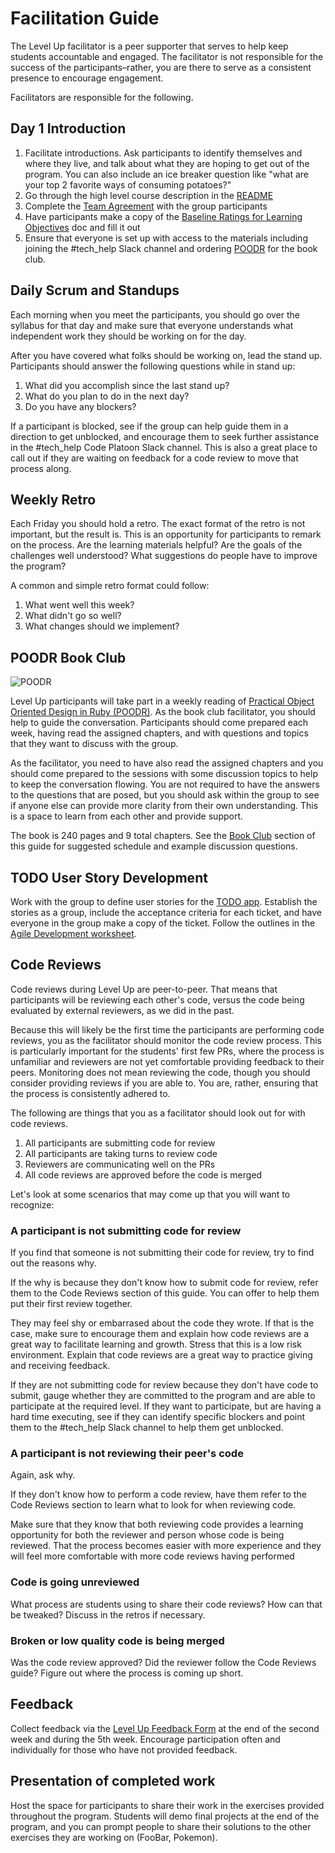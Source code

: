 # Facilitation Guide

The Level Up facilitator is a peer supporter that serves to help keep students accountable and engaged. The facilitator is not responsible for the success of the participants–rather, you are there to serve as a consistent presence to encourage engagement.

Facilitators are responsible for the following.

## Day 1 Introduction

1. Facilitate introductions. Ask participants to identify themselves and where they live, and talk about what they are hoping to get out of the program. You can also include an ice breaker question like "what are your top 2 favorite ways of consuming potatoes?"
2. Go through the high level course description in the [README](/README.md)
3. Complete the [Team Agreement](https://docs.google.com/document/d/1QaoVm1F1Rpj4qcuebUd75xFBtK14uo1-K1JYHQ_qT9g/edit?usp=drive_link) with the group participants
4. Have participants make a copy of the [Baseline Ratings for Learning Objectives](https://docs.google.com/document/d/1muEMyxklSZvFR2R5XSabwnC58MC88NrUubUrlkmh-js/edit?usp=drive_link) doc and fill it out
5. Ensure that everyone is set up with access to the materials including joining the #tech_help Slack channel and ordering [POODR](https://www.poodr.com/) for the book club.

## Daily Scrum and Standups

Each morning when you meet the participants, you should go over the syllabus for that day and make sure that everyone understands what independent work they should be working on for the day.

After you have covered what folks should be working on, lead the stand up. Participants should answer the following questions while in stand up:

1. What did you accomplish since the last stand up?
2. What do you plan to do in the next day?
3. Do you have any blockers?

If a participant is blocked, see if the group can help guide them in a direction to get unblocked, and encourage them to seek further assistance in the #tech_help Code Platoon Slack channel. This is also a great place to call out if they are waiting on feedback for a code review to move that process along.

## Weekly Retro

Each Friday you should hold a retro. The exact format of the retro is not important, but the result is. This is an opportunity for participants to remark on the process. Are the learning materials helpful? Are the goals of the challenges well understood? What suggestions do people have to improve the program?

A common and simple retro format could follow:

1. What went well this week?
2. What didn't go so well?
3. What changes should we implement?

## POODR Book Club

![POODR](https://images.squarespace-cdn.com/content/v1/5527cdbae4b0ee7b897c2111/1482082417504-4HBH84WUT7P4V7Q2X97C/image-asset.jpeg)

Level Up participants will take part in a weekly reading of [Practical Object Oriented Design in Ruby (POODR)](https://www.poodr.com/). As the book club facilitator, you should help to guide the conversation. Participants should come prepared each week, having read the assigned chapters, and with questions and topics that they want to discuss with the group.

As the facilitator, you need to have also read the assigned chapters and you should come prepared to the sessions with some discussion topics to help to keep the conversation flowing. You are not required to have the answers to the questions that are posed, but you should ask within the group to see if anyone else can provide more clarity from their own understanding. This is a space to learn from each other and provide support.

The book is 240 pages and 9 total chapters. See the [Book Club](/book_club/poodr_book_club.md) section of this guide for suggested schedule and example discussion questions.

## TODO User Story Development

Work with the group to define user stories for the [TODO app](/exercises/3_todo_app.md). Establish the stories as a group, include the acceptance criteria for each ticket, and have everyone in the group make a copy of the ticket. Follow the outlines in the [Agile Development worksheet](/learning_materials/5_agile_development.md).

## Code Reviews

Code reviews during Level Up are peer-to-peer. That means that participants will be reviewing each other's code, versus the code being evaluated by external reviewers, as we did in the past.

Because this will likely be the first time the participants are performing code reviews, you as the facilitator should monitor the code review process. This is particularly important for the students' first few PRs, where the process is unfamiliar and reviewers are not yet comfortable providing feedback to their peers. Monitoring does not mean reviewing the code, though you should consider providing reviews if you are able to. You are, rather, ensuring that the process is consistently adhered to.

The following are things that you as a facilitator should look out for with code reviews.

1. All participants are submitting code for review
2. All participants are taking turns to review code
3. Reviewers are communicating well on the PRs
4. All code reviews are approved before the code is merged

Let's look at some scenarios that may come up that you will want to recognize:

### A participant is not submitting code for review

If you find that someone is not submitting their code for review, try to find out the reasons why.

If the why is because they don't know how to submit code for review, refer them to the Code Reviews section of this guide. You can offer to help them put their first review together.

They may feel shy or embarrased about the code they wrote. If that is the case, make sure to encourage them and explain how code reviews are a great way to facilitate learning and growth. Stress that this is a low risk environment. Explain that code reviews are a great way to practice giving and receiving feedback.

If they are not submitting code for review because they don't have code to submit, gauge whether they are committed to the program and are able to participate at the required level. If they want to participate, but are having a hard time executing, see if they can identify specific blockers and point them to the #tech_help Slack channel to help them get unblocked.

### A participant is not reviewing their peer's code

Again, ask why.

If they don't know how to perform a code review, have them refer to the Code Reviews section to learn what to look for when reviewing code.

Make sure that they know that both reviewing code provides a learning opportunity for both the reviewer and person whose code is being reviewed. That the process becomes easier with more experience and they will feel more comfortable with more code reviews having performed

### Code is going unreviewed

What process are students using to share their code reviews? How can that be tweaked? Discuss in the retros if necessary.

### Broken or low quality code is being merged

Was the code review approved? Did the reviewer follow the Code Reviews guide? Figure out where the process is coming up short.

## Feedback

Collect feedback via the [Level Up Feedback Form](https://docs.google.com/forms/d/e/1FAIpQLSftcohyeSM0VNOvdipNm59t4BcwibfpKdFQ2XILACSiSQylqA/viewform) at the end of the second week and during the 5th week. Encourage participation often and individually for those who have not provided feedback.

## Presentation of completed work

Host the space for participants to share their work in the exercises provided throughout the program. Students will demo final projects at the end of the program, and you can prompt people to share their solutions to the other exercises they are working on (FooBar, Pokemon).
